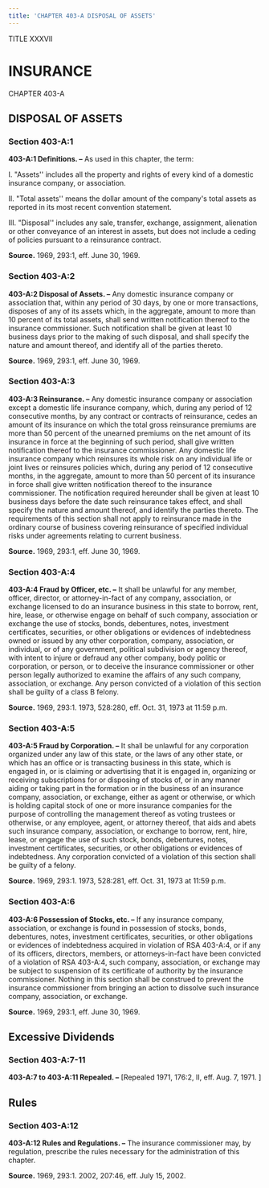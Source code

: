 ```yaml
---
title: 'CHAPTER 403-A DISPOSAL OF ASSETS'
---
```


TITLE XXXVII
                                             
INSURANCE
=============

CHAPTER 403-A
                                             
DISPOSAL OF ASSETS
------------------

### Section 403-A:1

 **403-A:1 Definitions. –** As used in this chapter, the term:
                                             
 I. "Assets'' includes all the property and rights of every kind of a
domestic insurance company, or association.
                                             
 II. "Total assets'' means the dollar amount of the company's total
assets as reported in its most recent convention statement.
                                             
 III. "Disposal'' includes any sale, transfer, exchange, assignment,
alienation or other conveyance of an interest in assets, but does not
include a ceding of policies pursuant to a reinsurance contract.

**Source.** 1969, 293:1, eff. June 30, 1969.

### Section 403-A:2

 **403-A:2 Disposal of Assets. –** Any domestic insurance company or
association that, within any period of 30 days, by one or more
transactions, disposes of any of its assets which, in the aggregate,
amount to more than 10 percent of its total assets, shall send written
notification thereof to the insurance commissioner. Such notification
shall be given at least 10 business days prior to the making of such
disposal, and shall specify the nature and amount thereof, and identify
all of the parties thereto.

**Source.** 1969, 293:1, eff. June 30, 1969.

### Section 403-A:3

 **403-A:3 Reinsurance. –** Any domestic insurance company or
association except a domestic life insurance company, which, during any
period of 12 consecutive months, by any contract or contracts of
reinsurance, cedes an amount of its insurance on which the total gross
reinsurance premiums are more than 50 percent of the unearned premiums
on the net amount of its insurance in force at the beginning of such
period, shall give written notification thereof to the insurance
commissioner. Any domestic life insurance company which reinsures its
whole risk on any individual life or joint lives or reinsures policies
which, during any period of 12 consecutive months, in the aggregate,
amount to more than 50 percent of its insurance in force shall give
written notification thereof to the insurance commissioner. The
notification required hereunder shall be given at least 10 business days
before the date such reinsurance takes effect, and shall specify the
nature and amount thereof, and identify the parties thereto. The
requirements of this section shall not apply to reinsurance made in the
ordinary course of business covering reinsurance of specified individual
risks under agreements relating to current business.

**Source.** 1969, 293:1, eff. June 30, 1969.

### Section 403-A:4

 **403-A:4 Fraud by Officer, etc. –** It shall be unlawful for any
member, officer, director, or attorney-in-fact of any company,
association, or exchange licensed to do an insurance business in this
state to borrow, rent, hire, lease, or otherwise engage on behalf of
such company, association or exchange the use of stocks, bonds,
debentures, notes, investment certificates, securities, or other
obligations or evidences of indebtedness owned or issued by any other
corporation, company, association, or individual, or of any government,
political subdivision or agency thereof, with intent to injure or
defraud any other company, body politic or corporation, or person, or to
deceive the insurance commissioner or other person legally authorized to
examine the affairs of any such company, association, or exchange. Any
person convicted of a violation of this section shall be guilty of a
class B felony.

**Source.** 1969, 293:1. 1973, 528:280, eff. Oct. 31, 1973 at 11:59 p.m.

### Section 403-A:5

 **403-A:5 Fraud by Corporation. –** It shall be unlawful for any
corporation organized under any law of this state, or the laws of any
other state, or which has an office or is transacting business in this
state, which is engaged in, or is claiming or advertising that it is
engaged in, organizing or receiving subscriptions for or disposing of
stocks of, or in any manner aiding or taking part in the formation or in
the business of an insurance company, association, or exchange, either
as agent or otherwise, or which is holding capital stock of one or more
insurance companies for the purpose of controlling the management
thereof as voting trustees or otherwise, or any employee, agent, or
attorney thereof, that aids and abets such insurance company,
association, or exchange to borrow, rent, hire, lease, or engage the use
of such stock, bonds, debentures, notes, investment certificates,
securities, or other obligations or evidences of indebtedness. Any
corporation convicted of a violation of this section shall be guilty of
a felony.

**Source.** 1969, 293:1. 1973, 528:281, eff. Oct. 31, 1973 at 11:59 p.m.

### Section 403-A:6

 **403-A:6 Possession of Stocks, etc. –** If any insurance company,
association, or exchange is found in possession of stocks, bonds,
debentures, notes, investment certificates, securities, or other
obligations or evidences of indebtedness acquired in violation of RSA
403-A:4, or if any of its officers, directors, members, or
attorneys-in-fact have been convicted of a violation of RSA 403-A:4,
such company, association, or exchange may be subject to suspension of
its certificate of authority by the insurance commissioner. Nothing in
this section shall be construed to prevent the insurance commissioner
from bringing an action to dissolve such insurance company, association,
or exchange.

**Source.** 1969, 293:1, eff. June 30, 1969.

Excessive Dividends
-------------------

### Section 403-A:7-11

 **403-A:7 to 403-A:11 Repealed. –** 
                                             [Repealed 1971, 176:2, II, eff.
Aug. 7, 1971.
                                             ]

Rules
-----

### Section 403-A:12

 **403-A:12 Rules and Regulations. –** The insurance commissioner
may, by regulation, prescribe the rules necessary for the administration
of this chapter.

**Source.** 1969, 293:1. 2002, 207:46, eff. July 15, 2002.

